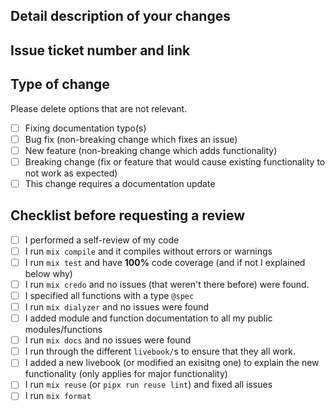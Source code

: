 <!--
Copyright 2023-2024, Matthias Reik <fledex@reik.org>

SPDX-License-Identifier: Apache-2.0
-->

<!--- Summary of your changes in the Title above --->

## Detail description of your changes
<!--- Provide a detailed description of your changes
including motivation and background --->

## Issue ticket number and link
<!--- not requried for some simple typo corrections --->

## Type of change

Please delete options that are not relevant.

- [ ] Fixing documentation typo(s)
- [ ] Bug fix (non-breaking change which fixes an issue)
- [ ] New feature (non-breaking change which adds functionality)
- [ ] Breaking change (fix or feature that would cause existing functionality to not work as expected)
- [ ] This change requires a documentation update

## Checklist before requesting a review
- [ ] I performed a self-review of my code
- [ ] I run `mix compile` and it compiles without errors or warnings
- [ ] I run `mix test` and have **100%** code coverage (and if not I explained below why)
- [ ] I run `mix credo` and no issues (that weren't there before) were found.
- [ ] I specified all functions with a type `@spec`
- [ ] I run `mix dialyzer` and no issues were found
- [ ] I added module and function documentation to all my public modules/functions
- [ ] I run `mix docs` and no issues were found
- [ ] I run through the different `livebook/`s to ensure that they all work.
- [ ] I added a new livebook (or modified an exisitng one)  to explain the new functionality (only applies for major functionality)
- [ ] I run `mix reuse` (or `pipx run reuse lint`) and fixed all issues
- [ ] I run `mix format`
